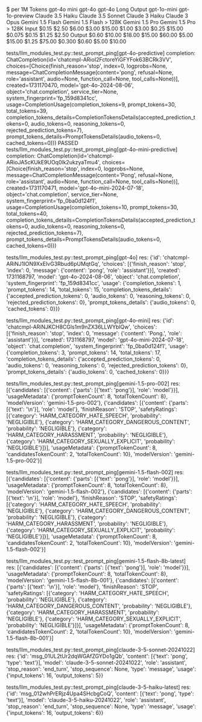 $ per 1M Tokens	gpt-4o mini	gpt-4o	gpt-4o Long Output	gpt-1o-mini	gpt-1o-preview	Claude 3.5 Haiku	Claude 3.5 Sonnet	Claude 3 Haiku	Claude 3 Opus	Gemini 1.5 Flash	Gemini 1.5 Flash > 128K	Gemini 1.5 Pro	Gemini 1.5 Pro > 128K
Input	$0.15	$2.50	$6.00	$3.00	$15.00	$1.00	$3.00	$0.25	$15.00	$0.075	$0.15	$1.25	$2.50
Output	$0.60	$10.00	$18.00	$15.00	$60.00	$5.00	$15.00	$1.25	$75.00	$0.300	$0.60	$5.00	$10.00



tests/llm_modules_test.py::test_prompt_ping[gpt-4o-predictive] completion:  ChatCompletion(id='chatcmpl-ARioI2FctoreYiGFYFok63BCRk3VV', choices=[Choice(finish_reason='stop', index=0, logprobs=None, message=ChatCompletionMessage(content='pong', refusal=None, role='assistant', audio=None, function_call=None, tool_calls=None))], created=1731170470, model='gpt-4o-2024-08-06', object='chat.completion', service_tier=None, system_fingerprint='fp_159d8341cc', usage=CompletionUsage(completion_tokens=9, prompt_tokens=30, total_tokens=39, completion_tokens_details=CompletionTokensDetails(accepted_prediction_tokens=0, audio_tokens=0, reasoning_tokens=0, rejected_prediction_tokens=7), prompt_tokens_details=PromptTokensDetails(audio_tokens=0, cached_tokens=0)))
PASSED
tests/llm_modules_test.py::test_prompt_ping[gpt-4o-mini-predictive] completion:  ChatCompletion(id='chatcmpl-ARioJA5cKUkE9UOq0lk2ukzyaTmu4', choices=[Choice(finish_reason='stop', index=0, logprobs=None, message=ChatCompletionMessage(content='Pong', refusal=None, role='assistant', audio=None, function_call=None, tool_calls=None))], created=1731170471, model='gpt-4o-mini-2024-07-18', object='chat.completion', service_tier=None, system_fingerprint='fp_0ba0d124f1', usage=CompletionUsage(completion_tokens=10, prompt_tokens=30, total_tokens=40, completion_tokens_details=CompletionTokensDetails(accepted_prediction_tokens=0, audio_tokens=0, reasoning_tokens=0, rejected_prediction_tokens=7), prompt_tokens_details=PromptTokensDetails(audio_tokens=0, cached_tokens=0)))


tests/llm_modules_test.py::test_prompt_ping[gpt-4o] res:  {'id': 'chatcmpl-ARiNJ1ION9XxElvG3Rbud6pUMqtGq', 'choices': [{'finish_reason': 'stop', 'index': 0, 'message': {'content': 'pong', 'role': 'assistant'}}], 'created': 1731168797, 'model': 'gpt-4o-2024-08-06', 'object': 'chat.completion', 'system_fingerprint': 'fp_159d8341cc', 'usage': {'completion_tokens': 1, 'prompt_tokens': 14, 'total_tokens': 15, 'completion_tokens_details': {'accepted_prediction_tokens': 0, 'audio_tokens': 0, 'reasoning_tokens': 0, 'rejected_prediction_tokens': 0}, 'prompt_tokens_details': {'audio_tokens': 0, 'cached_tokens': 0}}}

tests/llm_modules_test.py::test_prompt_ping[gpt-4o-mini] res:  {'id': 'chatcmpl-ARiNJKCH8CGls1m9nZX36LLWYblQw', 'choices': [{'finish_reason': 'stop', 'index': 0, 'message': {'content': 'Pong.', 'role': 'assistant'}}], 'created': 1731168797, 'model': 'gpt-4o-mini-2024-07-18', 'object': 'chat.completion', 'system_fingerprint': 'fp_0ba0d124f1', 'usage': {'completion_tokens': 3, 'prompt_tokens': 14, 'total_tokens': 17, 'completion_tokens_details': {'accepted_prediction_tokens': 0, 'audio_tokens': 0, 'reasoning_tokens': 0, 'rejected_prediction_tokens': 0}, 'prompt_tokens_details': {'audio_tokens': 0, 'cached_tokens': 0}}}

tests/llm_modules_test.py::test_prompt_ping[gemini-1.5-pro-002] res:  [{'candidates': [{'content': {'parts': [{'text': 'pong'}], 'role': 'model'}}], 'usageMetadata': {'promptTokenCount': 8, 'totalTokenCount': 8}, 'modelVersion': 'gemini-1.5-pro-002'}, {'candidates': [{'content': {'parts': [{'text': '\n'}], 'role': 'model'}, 'finishReason': 'STOP', 'safetyRatings': [{'category': 'HARM_CATEGORY_HATE_SPEECH', 'probability': 'NEGLIGIBLE'}, {'category': 'HARM_CATEGORY_DANGEROUS_CONTENT', 'probability': 'NEGLIGIBLE'}, {'category': 'HARM_CATEGORY_HARASSMENT', 'probability': 'NEGLIGIBLE'}, {'category': 'HARM_CATEGORY_SEXUALLY_EXPLICIT', 'probability': 'NEGLIGIBLE'}]}], 'usageMetadata': {'promptTokenCount': 8, 'candidatesTokenCount': 2, 'totalTokenCount': 10}, 'modelVersion': 'gemini-1.5-pro-002'}]

tests/llm_modules_test.py::test_prompt_ping[gemini-1.5-flash-002] res:  [{'candidates': [{'content': {'parts': [{'text': 'pong'}], 'role': 'model'}}], 'usageMetadata': {'promptTokenCount': 8, 'totalTokenCount': 8}, 'modelVersion': 'gemini-1.5-flash-002'}, {'candidates': [{'content': {'parts': [{'text': '\n'}], 'role': 'model'}, 'finishReason': 'STOP', 'safetyRatings': [{'category': 'HARM_CATEGORY_HATE_SPEECH', 'probability': 'NEGLIGIBLE'}, {'category': 'HARM_CATEGORY_DANGEROUS_CONTENT', 'probability': 'NEGLIGIBLE'}, {'category': 'HARM_CATEGORY_HARASSMENT', 'probability': 'NEGLIGIBLE'}, {'category': 'HARM_CATEGORY_SEXUALLY_EXPLICIT', 'probability': 'NEGLIGIBLE'}]}], 'usageMetadata': {'promptTokenCount': 8, 'candidatesTokenCount': 2, 'totalTokenCount': 10}, 'modelVersion': 'gemini-1.5-flash-002'}]

tests/llm_modules_test.py::test_prompt_ping[gemini-1.5-flash-8b-latest] res:  [{'candidates': [{'content': {'parts': [{'text': 'pong'}], 'role': 'model'}}], 'usageMetadata': {'promptTokenCount': 8, 'totalTokenCount': 8}, 'modelVersion': 'gemini-1.5-flash-8b-001'}, {'candidates': [{'content': {'parts': [{'text': '\n'}], 'role': 'model'}, 'finishReason': 'STOP', 'safetyRatings': [{'category': 'HARM_CATEGORY_HATE_SPEECH', 'probability': 'NEGLIGIBLE'}, {'category': 'HARM_CATEGORY_DANGEROUS_CONTENT', 'probability': 'NEGLIGIBLE'}, {'category': 'HARM_CATEGORY_HARASSMENT', 'probability': 'NEGLIGIBLE'}, {'category': 'HARM_CATEGORY_SEXUALLY_EXPLICIT', 'probability': 'NEGLIGIBLE'}]}], 'usageMetadata': {'promptTokenCount': 8, 'candidatesTokenCount': 2, 'totalTokenCount': 10}, 'modelVersion': 'gemini-1.5-flash-8b-001'}]

tests/llm_modules_test.py::test_prompt_ping[claude-3-5-sonnet-20241022] res:  {'id': 'msg_01UL2tUr2dqWGAfZGYDo1gQb', 'content': [{'text': 'pong', 'type': 'text'}], 'model': 'claude-3-5-sonnet-20241022', 'role': 'assistant', 'stop_reason': 'end_turn', 'stop_sequence': None, 'type': 'message', 'usage': {'input_tokens': 16, 'output_tokens': 5}}

tests/llm_modules_test.py::test_prompt_ping[claude-3-5-haiku-latest] res:  {'id': 'msg_012whPrERjz4Upa4SHcbgCoQ', 'content': [{'text': 'pong', 'type': 'text'}], 'model': 'claude-3-5-haiku-20241022', 'role': 'assistant', 'stop_reason': 'end_turn', 'stop_sequence': None, 'type': 'message', 'usage': {'input_tokens': 16, 'output_tokens': 6}}
